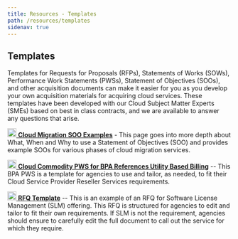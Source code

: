 ```yaml
---
title: Resources - Templates
path: /resources/templates
sidenav: true
---
```


## Templates

Templates for Requests for Proposals (RFPs), Statements of Works (SOWs), Performance Work Statements (PWSs), Statement of Objectives (SOOs), and other acquisition documents can make it easier for you as you develop your own acquisition materials for acquiring cloud services. These templates have been developed with our Cloud Subject Matter Experts (SMEs) based on best in class contracts, and we are available to answer any questions that arise.

[<img src="../../external-link-alt-solid.svg" width="20" />  **Cloud Migration SOO Examples**](/acquisitionguidance/sootemplates) - This page goes into more depth about What, When and Why to use a Statement of Objectives (SOO) and provides example SOOs for various phases of cloud migration services.

[<img src="../../file-word-regular.svg" width="20" />  **Cloud Commodity PWS for BPA References Utility Based Billing**](/Draft-Cloud-Commodity-PWS-for-BPA.doc) -- This BPA PWS is a template for agencies to use and tailor, as needed, to fit their Cloud Service Provider Reseller Services requirements.


[<img src="../../file-word-regular.svg" width="20" />  **RFQ Template**](/RFQ-Template.docx) -- This is an example of an RFQ for Software License Management (SLM) offering. This RFQ is structured for agencies to edit and tailor to fit their own requirements. If SLM is not the requirement, agencies should ensure to carefully edit the full document to call out the service for which they require.
